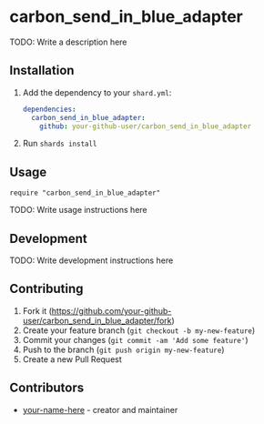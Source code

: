 # carbon_send_in_blue_adapter

TODO: Write a description here

## Installation

1. Add the dependency to your `shard.yml`:

   ```yaml
   dependencies:
     carbon_send_in_blue_adapter:
       github: your-github-user/carbon_send_in_blue_adapter
   ```

2. Run `shards install`

## Usage

```crystal
require "carbon_send_in_blue_adapter"
```

TODO: Write usage instructions here

## Development

TODO: Write development instructions here

## Contributing

1. Fork it (<https://github.com/your-github-user/carbon_send_in_blue_adapter/fork>)
2. Create your feature branch (`git checkout -b my-new-feature`)
3. Commit your changes (`git commit -am 'Add some feature'`)
4. Push to the branch (`git push origin my-new-feature`)
5. Create a new Pull Request

## Contributors

- [your-name-here](https://github.com/your-github-user) - creator and maintainer
